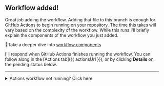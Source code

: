 ## Workflow added!

Great job adding the workflow. Adding that file to this branch is enough for GitHub Actions to begin running on your repository. The time this takes will vary based on the complexity of the workflow.  While this runs I'll briefly explain the components of the workflow you just added.

📖Take a deeper dive into [workflow components](https://help.github.com/en/actions/automating-your-workflow-with-github-actions/configuring-workflows)



I'll respond when GitHub Actions finishes running the workflow. You can follow along in the [Actions tab]({{ actionsUrl }}), or by clicking **Details** on the pending status below.

---

<details><summary>Actions workflow not running? Click here</summary>

When a GitHub Actions workflow is running, you should see some checks in progress, like the screenshot below.

![Checks in progress box](https://i.imgur.com/uO6iqYd.png)

If the checks don't appear or if the checks are stuck in progress, there's a few things you can do to try and trigger them:

- Refresh the page, it's possible the workflow ran and the page just hasn't been updated with that change
- Try making a commit on this branch. Our workflow is triggered with a `push` event, and committing to this branch will result in a new `push`
- Edit the workflow file on GitHub and ensure there are no red lines indicating a syntax problem
</details>